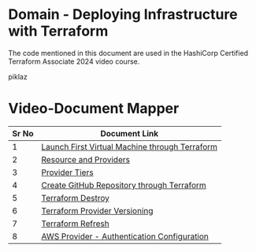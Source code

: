# Domain  - Deploying Infrastructure with Terraform

The code mentioned in this document are used in the HashiCorp Certified Terraform Associate 2024 video course.

piklaz
# Video-Document Mapper

| Sr No | Document Link |
| ------ | ------ |
| 1 | [Launch First Virtual Machine through Terraform][PlDa] |
| 2 | [Resource and Providers][PlDb] |
| 3 | [Provider Tiers][PlDc] |
| 4 | [Create GitHub Repository through Terraform][PlDd] |
| 5 | [Terraform Destroy][PlDe] |
| 6 | [Terraform Provider Versioning][PlDf] |
| 7 | [Terraform Refresh][PlDg] |
| 8 | [AWS Provider - Authentication Configuration][PlDh] |


   [PlDa]: <./first-ec2.md>
   [PlDb]: <./resource-providers.md>   
   [PlDc]: <./provider-tiers.md>
   [PlDd]: <./github.md>
   [PlDe]: <./destroy.md>   
   [PlDf]: <./provider-versioning.md>
   [PlDg]: <./refresh.tf>
   [PlDh]: <./aws-provider-auth.md>
